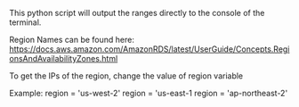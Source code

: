 This python script will output the ranges directly to the console of the terminal.

Region Names can be found here: https://docs.aws.amazon.com/AmazonRDS/latest/UserGuide/Concepts.RegionsAndAvailabilityZones.html

To get the IPs of the region, change the value of region variable

Example:
region = 'us-west-2'
region = 'us-east-1
region = 'ap-northeast-2'
